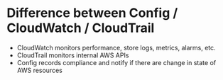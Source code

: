 # Difference between Config / CloudWatch / CloudTrail

- CloudWatch monitors performance, store logs, metrics, alarms, etc.
- CloudTrail monitors internal AWS APIs 
- Config records compliance and notify if there are change in state of AWS resources
